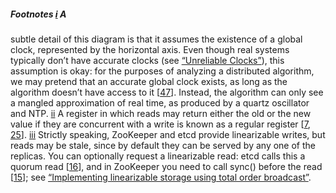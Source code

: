 ##### Footnotes [i](ch09.html#idm140605760066128-marker) A
subtle detail of this diagram is that it assumes the existence of a global clock, represented by the
horizontal axis. Even though real systems typically don’t have accurate clocks (see
[“Unreliable Clocks”](ch08.html#sec_distributed_clocks)), this assumption is okay: for the purposes of
analyzing a distributed algorithm, we may pretend that an accurate global clock exists, as long as
the algorithm doesn’t have access to it [[47](ch09.html#Attiya1994gw)].
Instead, the algorithm can only see a mangled approximation of real time, as produced by a quartz
oscillator and NTP. [ii](ch09.html#idm140605760046160-marker) A register in which reads may return
either the old or the new value if they are concurrent with a write is known as a regular
register [[7](ch09.html#Lamport1986cg),
[25](ch09.html#Cachin2011wt)]. [iii](ch09.html#idm140605759949024-marker) Strictly
speaking, ZooKeeper and etcd provide linearizable writes, but reads may be stale, since by default
they can be served by any one of the replicas. You can optionally request a linearizable read: etcd
calls this a quorum read [[16](ch09.html#Etcd)], and in
ZooKeeper you need to call sync() before the read
[[15](ch09.html#Junqueira2013wi_ch9)]; see
[“Implementing linearizable storage using total order broadcast”](#sec_consistency_abcast_to_lin).